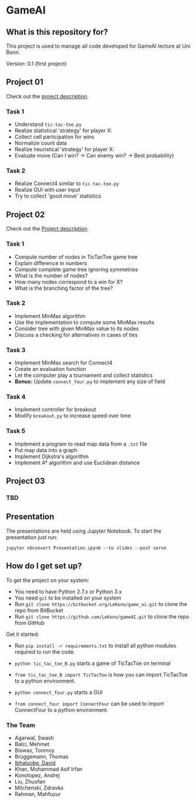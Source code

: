 # GameAI #

## What is this repository for? ##

This project is used to manage all code developed for GameAI lecture at Uni Bonn.

Version: 0.1 (first project)

## Project 01 ##
Check out the [project description](https://docs.google.com/viewer?a=v&pid=sites&srcid=ZGVmYXVsdGRvbWFpbnxiaXRnYW1lYWl8Z3g6NTY1YjdkMTkzOWM4YjM1NA).

### Task 1 ###
* Understand `tic-tac-toe.py`
* Realize statistical 'strategy' for player X:
* Collect cell participation for wins
* Normalize count data
* Realize heuristical 'strategy' for player X:
* Evaluate move (Can I win? -> Can enemy win? -> Best probability)

### Task 2 ###
* Realize Connect4 similar to `tic-tac-toe.py`
* Realize GUI with user input
* Try to collect 'good move' statistics

## Project 02 ##
Check out the [Project description](https://docs.google.com/viewer?a=v&pid=sites&srcid=ZGVmYXVsdGRvbWFpbnxiaXRnYW1lYWl8Z3g6NmE4ZTEyNjNkZTQzNWVmYg).

### Task 1 ###
* Compute number of nodes in TicTacToe game tree
* Explain difference in numbers
* Compute complete game tree ignoring symmetries
* What is the number of nodes?
* How many nodes correspond to a win for X?
* What is the branching factor of the tree?

### Task 2 ###
* Implement MinMax algorithm
* Use the implementation to compute some MinMax results
* Consider tree with given MinMax value to its nodes
* Discuss a checking for alternatives in cases of ties

### Task 3 ###
* Implement MinMax search for Connect4
* Create an evaluation function
* Let the computer play a tournament and collect statistics
* **Bonus:** Update `connect_four.py` to implement any size of field

### Task 4 ###
* Implement controller for breakout
* Modify `breakout.py` to increase speed over time

### Task 5 ###
* Implement a program to read map data from a `.txt` file
* Put map data into a graph
* Implement Dijkstra's algorithm
* Implement A* algorithm and use Euclidean distance

## Project 03 ##

### TBD ###

## Presentation ##
The presentations are held using Jupyter Notebook. To start
the presentation just run:

`jupyter nbconvert Presentation.ipynb --to slides --post serve`

## How do I get set up? ##
To get the project on your system:

* You need to have Python 2.7.x or Python 3.x
* You need `git` to be installed on your system
* Run `git clone https://bitbucket.org/LeKono/game_ai.git` to clone the repo from BitBucket
* Run `git clone https://github.com/LeKono/gameAI.git` to clone the repo from GitHub

Get it started:

* Run `pip install -r requirements.txt` to install all python modules required to
run the code.

* `python tic_tac_toe_B.py` starts a game of TicTacToe on terminal
* `from tic_tac_toe_B import TicTacToe` is how you can import TicTacToe to a python environment.

* `python connect_four.py` starts a GUI
* `from connect_four import ConnectFour` can be used to import ConnectFour to a python environment.


### The Team ###

* Agarwal, Swasti
* Balci, Mehmet
* Biswas, Tonmoy
* Brüggemann, Thomas
* [Ibhaluobe, David](https://github.com/ibhal)
* Khan, Mohammad Asif Irfan
* Konotopez, Andrej
* Liu, Zhuofan
* Milchenski, Zdravko
* Rahman, Mahfuzur
